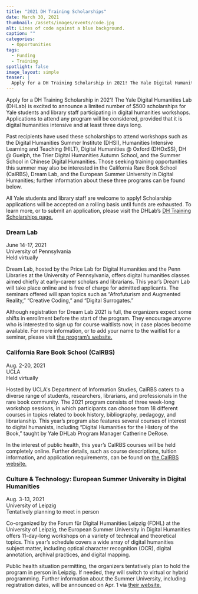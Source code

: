```yaml
---
title: "2021 DH Training Scholarships"
date: March 30, 2021
thumbnail: /assets/images/events/code.jpg
alt: Lines of code against a blue background.
caption: ""
categories:
  - Opportunities
tags:
  - Funding
  - Training
spotlight: false
image_layout: simple
teaser: |
  Apply for a DH Training Scholarship in 2021! The Yale Digital Humanities Lab is excited to announce a limited number of $500 scholarships to support participation in digital humanities workshops. All Yale students and library staff are eligible to apply.
---
```


Apply for a DH Training Scholarship in 2021! The Yale Digital Humanities Lab (DHLab) is excited to announce a limited number of $500 scholarships for Yale students and library staff participating in digital humanities workshops. Applications to attend any program will be considered, provided that it is digital humanities intensive and at least three days long. 

Past recipients have used these scholarships to attend workshops such as the Digital Humanities Summer Institute (DHSI), Humanities Intensive Learning and Teaching (HILT), Digital Humanities @ Oxford (DHOxSS), DH @ Guelph, the Trier Digital Humanities Autumn School, and the Summer School in Chinese Digital Humanities. Those seeking training opportunities this summer may also be interested in the California Rare Book School (CalRBS), Dream Lab, and the European Summer University in Digital Humanities; further information about these three programs can be found below.

All Yale students and library staff are welcome to apply! Scholarship applications will be accepted on a rolling basis until funds are exhausted. To learn more, or to submit an application, please visit the DHLab’s <a href='https://dhlab.yale.edu/awards/dh-training-scholarship.html' target='_blank'>DH Training Scholarships page.</a>


### Dream Lab
June 14-17, 2021  
University of Pennsylvania  
Held virtually  

Dream Lab, hosted by the Price Lab for Digital Humanities and the Penn Libraries at the University of Pennsylvania, offers digital humanities classes aimed chiefly at early-career scholars and librarians. This year’s Dream Lab will take place online and is free of charge for admitted applicants. The seminars offered will span topics such as “Afrofuturism and Augmented Reality,” “Creative Coding,” and “Digital Surrogates.”

Although registration for Dream Lab 2021 is full, the organizers expect some shifts in enrollment before the start of the program. They encourage anyone who is interested to sign up for course waitlists now, in case places become available. For more information, or to add your name to the waitlist for a seminar, please visit <a href='https://web.sas.upenn.edu/dream-lab/' target='_blank'>the program’s website.</a>


### California Rare Book School (CalRBS)
Aug. 2-20, 2021  
UCLA  
Held virtually  

Hosted by UCLA's Department of Information Studies, CalRBS caters to a diverse range of students, researchers, librarians, and professionals in the rare book community. The 2021 program consists of three week-long workshop sessions, in which participants can choose from 18 different courses in topics related to book history, bibliography, pedagogy, and librarianship. This year’s program also features several courses of interest to digital humanists, including “Digital Humanities for the History of the Book,” taught by Yale DHLab Program Manager Catherine DeRose.

In the interest of public health, this year’s CalRBS courses will be held completely online. Further details, such as course descriptions, tuition information, and application requirements, can be found on <a href='https://www.calrbs.org/' target='_blank'>the CalRBS website.</a>


### Culture & Technology: European Summer University in Digital Humanities
Aug. 3-13, 2021  
University of Leipzig  
Tentatively planning to meet in person  

Co-organized by the Forum für Digital Humanities Leipzig (FDHL) at the University of Leipzig, the European Summer University in Digital Humanities offers 11-day-long workshops on a variety of technical and theoretical topics. This year’s schedule covers a wide array of digital humanities subject matter, including optical character recognition (OCR), digital annotation, archival practices, and digital mapping.

Public health situation permitting, the organizers tentatively plan to hold the program in person in Leipzig. If needed, they will switch to virtual or hybrid programming. Further information about the Summer University, including registration dates, will be announced on Apr. 1 via <a href='https://esu.fdhl.info/' target='_blank'>their website.</a>
